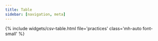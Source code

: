 ```yaml
---
title: Table
sidebar: [navigation, meta]
---
```

{% include widgets/csv-table.html file='practices' class='mh-auto font-small' %}